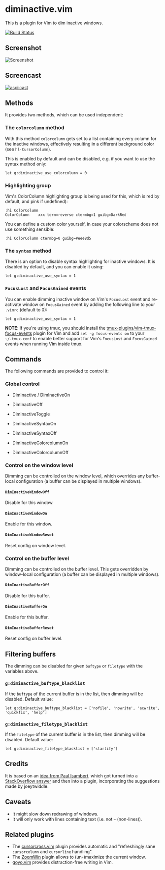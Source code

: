 # diminactive.vim

This is a plugin for Vim to dim inactive windows.

[![Build Status](https://travis-ci.org/blueyed/vim-diminactive.svg?branch=master)](https://travis-ci.org/blueyed/vim-diminactive)

## Screenshot

![Screenshot](screenshot.png)

## Screencast

[![asciicast](https://asciinema.org/a/13855.png)](https://asciinema.org/a/13855)

## Methods

It provides two methods, which can be used independent:

### The `colorcolumn` method

With this method `colorcolumn` gets set to a list containing every column for
the inactive windows, effectively resulting in a different background color
(see `hl-CursorColumn`).

This is enabled by default and can be disabled, e.g. if you want to use the
syntax method only:

    let g:diminactive_use_colorcolumn = 0

### Highlighting group

Vim's ColorColumn highlighting group is being used for this, which is red by
default, and pink if undefined):

    :hi ColorColumn
    ColorColumn    xxx term=reverse ctermbg=1 guibg=DarkRed

You can define a custom color yourself, in case your colorscheme does not use
something sensible:

    :hi ColorColumn ctermbg=0 guibg=#eee8d5

### The `syntax` method

There is an option to disable syntax highlighting for inactive windows. It is
disabled by default, and you can enable it using:

    let g:diminactive_use_syntax = 1

### `FocusLost` and `FocusGained` events

You can enable dimming inactive window on Vim's `FocusLost` event and re-activate
window on `FocusGained` event by adding the following line to your `.vimrc`
(default to 0):

    let g:diminactive_use_syntax = 1

**NOTE**: If you're using tmux, you should install the [tmux-plugins/vim-tmux-focus-events][3]
plugin for Vim and add `set -g focus-events on` to your `~/.tmux.conf` to enable
better support for Vim's `FocusLost` and `FocusGained` events when running Vim
inside tmux.

## Commands

The following commands are provided to control it:

### Global control
 - DimInactive / DimInactiveOn
 - DimInactiveOff
 - DimInactiveToggle

 - DimInactiveSyntaxOn
 - DimInactiveSyntaxOff

 - DimInactiveColorcolumnOn
 - DimInactiveColorcolumnOff

### Control on the window level
Dimming can be controlled on the window level, which overrides any buffer-local
configuration (a buffer can be displayed in multiple windows).

#### `DimInactiveWindowOff`
Disable for this window.

#### `DimInactiveWindowOn`
Enable for this window.

#### `DimInactiveWindowReset`
Reset config on window level.

### Control on the buffer level
Dimming can be controlled on the buffer level.
This gets overridden by window-local configuration (a buffer can be displayed
in multiple windows).

#### `DimInactiveBufferOff`
Disable for this buffer.

#### `DimInactiveBufferOn`
Enable for this buffer.

#### `DimInactiveBufferReset`
Reset config on buffer level.

## Filtering buffers
The dimming can be disabled for given `buftype` or `filetype` with the
variables above.

### `g:diminactive_buftype_blacklist`
If the `buftype` of the current buffer is in the list, then dimming will be
disabled. Default value:

    let g:diminactive_buftype_blacklist = ['nofile', 'nowrite', 'acwrite', 'quickfix', 'help']

### `g:diminactive_filetype_blacklist`
If the `filetype` of the current buffer is in the list, then dimming will be
disabled. Default value:

    let g:diminactive_filetype_blacklist = ['startify']

## Credits

It is based on an [idea from Paul Isambert][1], which got turned into a
[StackOverflow answer][2] and then into a plugin, incorporating the
suggestions made by joeytwiddle.

## Caveats
* It might slow down redrawing of windows.
* It will only work with lines containing text (i.e. not `~` (non-lines)).

## Related plugins

* The [cursorcross.vim](https://github.com/mtth/cursorcross.vim) plugin
  provides automatic and "refreshingly sane `cursorcolumn` and `cursorline`
  handling".
* The [ZoomWin](http://drchip.org/astronaut/vim/index.html#ZOOMWIN) plugin
  allows to (un-)maximize the current window.
* [goyo.vim](https://github.com/junegunn/goyo.vim) provides distraction-free
  writing in Vim.

[1]: https://groups.google.com/d/msg/vim_use/IJU-Vk-QLJE/xz4hjPjCRBUJ
[2]: http://stackoverflow.com/a/12519572/15690
[3]: https://github.com/tmux-plugins/vim-tmux-focus-events
